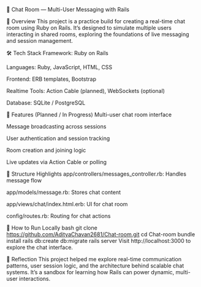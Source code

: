 🧠 Chat Room — Multi-User Messaging with Rails

📌 Overview
This project is a practice build for creating a real-time chat room using Ruby on Rails. It’s designed to simulate multiple users interacting in shared rooms, exploring the foundations of live messaging and session management.

🛠️ Tech Stack
Framework: Ruby on Rails

Languages: Ruby, JavaScript, HTML, CSS

Frontend: ERB templates, Bootstrap

Realtime Tools: Action Cable (planned), WebSockets (optional)

Database: SQLite / PostgreSQL

🚀 Features (Planned / In Progress)
Multi-user chat room interface

Message broadcasting across sessions

User authentication and session tracking

Room creation and joining logic

Live updates via Action Cable or polling

📁 Structure Highlights
app/controllers/messages_controller.rb: Handles message flow

app/models/message.rb: Stores chat content

app/views/chat/index.html.erb: UI for chat room

config/routes.rb: Routing for chat actions

🧪 How to Run Locally
bash
git clone https://github.com/AdityaChavan2681/Chat-room.git
cd Chat-room
bundle install
rails db:create db:migrate
rails server
Visit http://localhost:3000 to explore the chat interface.

🧠 Reflection
This project helped me explore real-time communication patterns, user session logic, and the architecture behind scalable chat systems. It’s a sandbox for learning how Rails can power dynamic, multi-user interactions.
